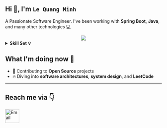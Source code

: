 <!-- Removed commented-out image section -->
<div align="start">
  
  
  <h2>Hi 👋, I'm <code>Le Quang Minh</code></h2>
  <p>A Passionate Software Engineer. I've been working with <strong>Spring Boot</strong>, <strong>Java</strong>, and many other technologies 💻</p>
</div>

<div align="center">
  <img src="https://streak-stats.demolab.com/?user=minhniee" >
</div>

<details>
  <summary><b>Skill Set 💡</b></summary>
  <div align="center">
    <table>
      <tr>
        <th>Language</th>
        <td><code>Java</code>, <code>C#</code>, <code>Python</code></td>
      </tr>
      <tr>
        <th>Backend</th>
        <td><code>Spring Boot</code></td>
      </tr>
      <tr>
        <th>Web</th>
        <td><code>ReactJS/NextJS</code>, <code>VueJS</code></td>
      </tr>
      <tr>
        <th>Database</th>
        <td><code>MSSQL</code>, <code>MySQL</code></td>
      </tr>
      <!-- Uncommented "Others" section -->
      <tr>
        <th>Others</th>
        <td><code>Firebase</code>, <code>Redis</code></td>
      </tr>
    </table>
  </div>
</details>

## What I'm doing now 👀

- 🎨 Contributing to <strong>Open Source</strong> projects
- 🔥 Diving into <strong>software architectures</strong>, <strong>system design</strong>, and <strong>LeetCode</strong>

---

## Reach me via 👇

<div style="display: flex; justify-content: flex-start;">
  <!-- GMAIL -->
  <a href="mailto:minhlqbth1912@gmail.com" title="Send Email" style="padding-right: 10px;">
    <img src="assets/logo/Gmail.png" width="45" alt="Email" />
  </a>
</div>
